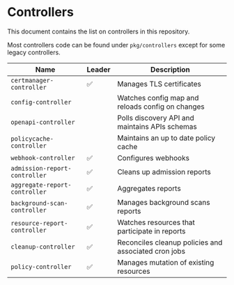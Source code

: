 # Controllers

This document contains the list on controllers in this repository.

Most controllers code can be found under `pkg/controllers` except for some legacy controllers.

| Name                             | Leader             | Description                                           |
|----------------------------------|--------------------|-------------------------------------------------------|
| `certmanager-controller`         | :white_check_mark: | Manages TLS certificates                              |
| `config-controller`              |                    | Watches config map and reloads config on changes      |
| `openapi-controller`             |                    | Polls discovery API and maintains APIs schemas        |
| `policycache-controller`         |                    | Maintains an up to date policy cache                  |
| `webhook-controller`             | :white_check_mark: | Configures webhooks                                   |
| `admission-report-controller`    | :white_check_mark: | Cleans up admission reports                           |
| `aggregate-report-controller`    | :white_check_mark: | Aggregates reports                                    |
| `background-scan-controller`     | :white_check_mark: | Manages background scans reports                      |
| `resource-report-controller`     | :white_check_mark: | Watches resources that participate in reports         |
| `cleanup-controller`             | :white_check_mark: | Reconciles cleanup policies and associated cron jobs  |
| `policy-controller`              | :white_check_mark: | Manages mutation of existing resources                |

